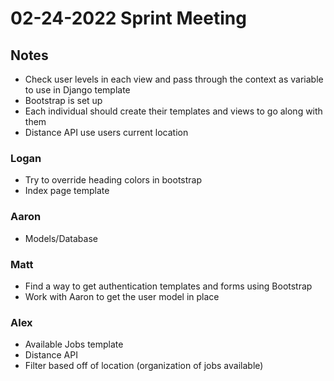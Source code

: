 # 02-24-2022 Sprint Meeting

## Notes
- Check user levels in each view and pass through the context as variable to use in Django template
- Bootstrap is set up
- Each individual should create their templates and views to go along with them
- Distance API use users current location

### Logan
- Try to override heading colors in bootstrap
- Index page template

### Aaron
- Models/Database

### Matt
- Find a way to get authentication templates and forms using Bootstrap
- Work with Aaron to get the user model in place

### Alex
- Available Jobs template
- Distance API
- Filter based off of location (organization of jobs available)
